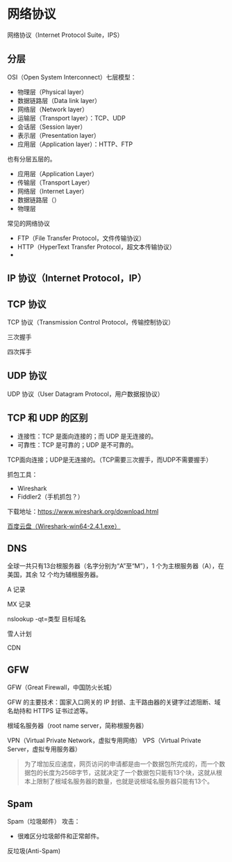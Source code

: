 # 网络协议

网络协议（Internet Protocol Suite，IPS）


## 分层


OSI（Open System Interconnect）七层模型：

* 物理层（Physical layer）
* 数据链路层（Data link layer）
* 网络层（Network layer）
* 运输层（Transport layer）：TCP、UDP
* 会话层（Session layer）
* 表示层（Presentation layer）
* 应用层（Application layer）：HTTP、FTP

也有分层五层的。

* 应用层（Application Layer）
* 传输层（Transport Layer）
* 网络层（Internet Layer）
* 数据链路层（）
* 物理层

常见的网络协议

* FTP（File Transfer Protocol，文件传输协议）
* HTTP（HyperText Transfer Protocol，超文本传输协议）
* 

## IP 协议（Internet Protocol，IP）



## TCP 协议

TCP 协议（Transmission Control Protocol，传输控制协议）

三次握手




四次挥手

## UDP 协议

UDP 协议（User Datagram Protocol，用户数据报协议）

## TCP 和 UDP 的区别

* 连接性：TCP 是面向连接的；而 UDP 是无连接的。
* 可靠性：TCP 是可靠的；UDP 是不可靠的。






TCP面向连接；UDP是无连接的。（TCP需要三次握手，而UDP不需要握手）





抓包工具：

* Wireshark
* Fiddler2（手机抓包？）



下载地址：https://www.wireshark.org/download.html

[百度云盘（Wireshark-win64-2.4.1.exe）](https://pan.baidu.com/s/1eRQc1FW)



## DNS

全球一共只有13台根服务器（名字分别为“A”至“M”），1 个为主根服务器（A），在美国，其余 12 个均为辅根服务器。

A 记录

MX 记录

nslookup -qt=类型 目标域名

雪人计划



CDN

## GFW

GFW（Great Firewall，中国防火长城）

GFW 的主要技术：国家入口网关的 IP 封锁、主干路由器的关键字过滤阻断、域名劫持和 HTTPS 证书过滤等。

根域名服务器（root name server，简称根服务器）

VPN（Virtual Private Network，虚拟专用网络）
VPS（Virtual Private Server，虚拟专用服务器）

> 为了增加反应速度，网页访问的申请都是由一个数据包所完成的，而一个数据包的长度为256B字节，这就决定了一个数据包只能有13个块，这就从根本上限制了根域名服务器的数量，也就是说根域名服务器只能有13个。

## Spam

Spam（垃圾邮件） 攻击：

* 很难区分垃圾邮件和正常邮件。

反垃圾(Anti-Spam)